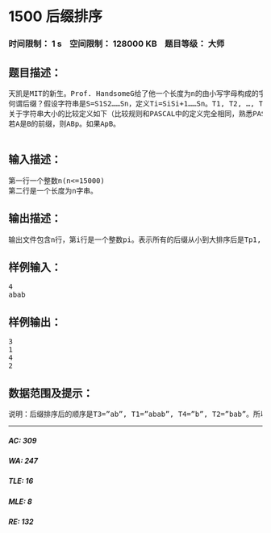 # 1500 后缀排序   
### 时间限制： 1 s&nbsp;&nbsp;&nbsp;&nbsp;空间限制： 128000 KB&nbsp;&nbsp;&nbsp;&nbsp;题目等级： 大师  
## 题目描述：  

<pre>
天凯是MIT的新生。Prof. HandsomeG给了他一个长度为n的由小写字母构成的字符串，要求他把该字符串的n个后缀(suffix)从小到大排序。
何谓后缀？假设字符串是S=S1S2……Sn，定义Ti=SiSi+1……Sn。T1, T2, …, Tn就叫做S的n个后缀。
关于字符串大小的比较定义如下（比较规则和PASCAL中的定义完全相同，熟悉PASCAL的同学可以跳过此段）：
若A是B的前缀，则A<B；否则令p满足：A1A2…Ap-1=B1B2…Bp-1，Ap<>Bp。如果Ap<Bp，则A<B；否则A>B。
 
</pre>
  
  
## 输入描述：  

<pre>
第一行一个整数n(n<=15000)
第二行是一个长度为n字串。
</pre>
  
  
## 输出描述：  

<pre>
输出文件包含n行，第i行是一个整数pi。表示所有的后缀从小到大排序后是Tp1, Tp2, …, Tpn。
</pre>
  
  
## 样例输入：  

<pre>
4
abab
</pre>
  
  
## 样例输出：  

<pre>
3
1
4
2
</pre>
  
  
## 数据范围及提示：  

<pre>
说明：后缀排序后的顺序是T3=”ab”, T1=”abab”, T4=”b”, T2=”bab”。所以输出是3, 1, 4, 2。
</pre>
  
  
***  

##### AC: 309  
##### WA: 247  
##### TLE: 16  
##### MLE: 8  
##### RE: 132  
